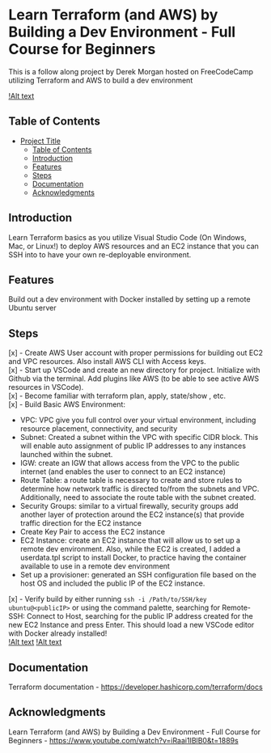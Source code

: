 # Learn Terraform (and AWS) by Building a Dev Environment - Full Course for Beginners

This is a follow along project by Derek Morgan hosted on FreeCodeCamp utilizing Terraform and AWS to build a dev environment

[!Alt text]("../images/architecture.png")

## Table of Contents

- [Project Title](#project-title)
  - [Table of Contents](#table-of-contents)
  - [Introduction](#introduction)
  - [Features](#features)
  - [Steps](#steps)
  - [Documentation](#documentation)
  - [Acknowledgments](#acknowledgments)

## Introduction

Learn Terraform basics as you utilize Visual Studio Code (On Windows, Mac, or Linux!) to deploy AWS resources and an EC2 instance that you can SSH into to have your own re-deployable environment.

## Features

Build out a dev environment with Docker installed by setting up a remote Ubuntu server

## Steps

[x] - Create AWS User account with proper permissions for building out EC2 and VPC resources. Also install AWS CLI with Access keys.  
[x] - Start up VSCode and create an new directory for project. Initialize with Github via the terminal. Add plugins like AWS (to be able to see active AWS resources in VSCode).  
[x] - Become familiar with terraform plan, apply, state/show <resource>, etc.  
[x] - Build Basic AWS Environment:

- VPC: VPC give you full control over your virtual environment, including resource placement, connectivity, and security
- Subnet: Created a subnet within the VPC with specific CIDR block. This will enable auto assignment of public IP addresses to any instances launched within the subnet.
- IGW: create an IGW that allows access from the VPC to the public internet (and enables the user to connect to an EC2 instance)
- Route Table: a route table is necessary to create and store rules to determine how network traffic is directed to/from the subnets and VPC. Additionally, need to associate the route table with the subnet created.
- Security Groups: similar to a virtual firewally, security groups add another layer of protection around the EC2 instance(s) that provide traffic direction for the EC2 instance
- Create Key Pair to access the EC2 instance
- EC2 Instance: create an EC2 instance that will allow us to set up a remote dev environment. Also, while the EC2 is created, I added a userdata.tpl script to install Docker, to practice having the container available to use in a remote dev environment
- Set up a provisioner: generated an SSH configuration file based on the host OS and included the public IP of the EC2 instance.

[x] - Verify build by either running `ssh -i /Path/to/SSH/key ubuntu@<publicIP>` or using the command palette, searching for Remote-SSH: Connect to Host, searching for the public IP address created for the new EC2 Instance and press Enter. This should load a new VSCode editor with Docker already installed!  
[!Alt text]("./images/docker_installed.png")
[!Alt text]("./images/VSCodeinstalled.png")

## Documentation

Terraform documentation - https://developer.hashicorp.com/terraform/docs

## Acknowledgments

Learn Terraform (and AWS) by Building a Dev Environment - Full Course for Beginners - https://www.youtube.com/watch?v=iRaai1IBlB0&t=1889s
